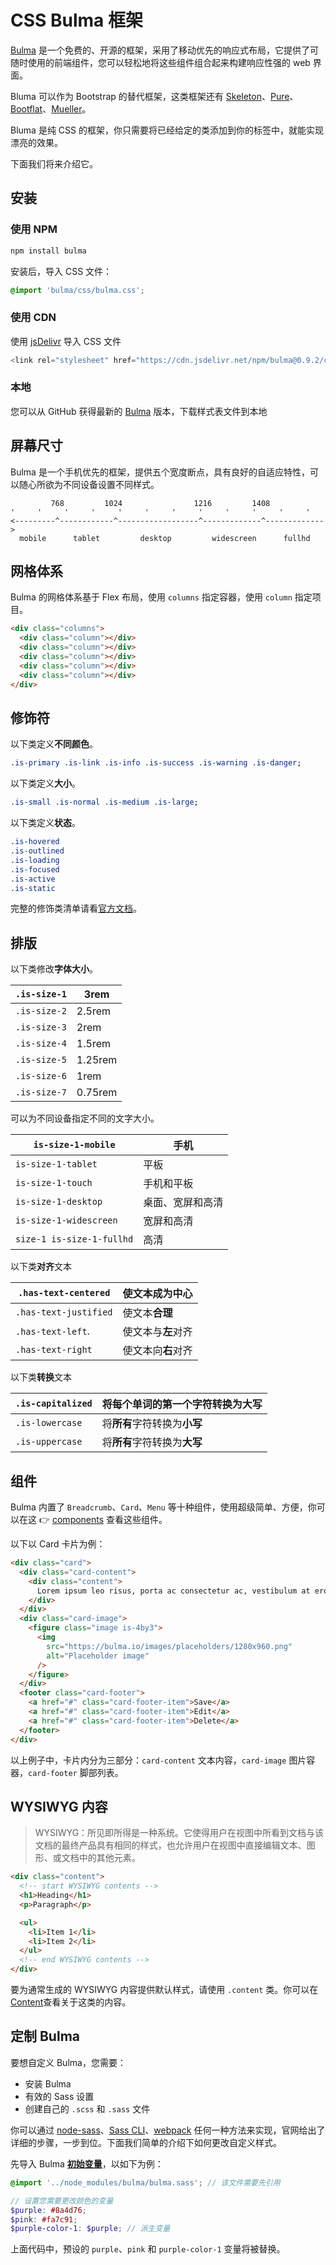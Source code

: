 # CSS Bulma 框架

[Bulma](https://bulma.io/) 是一个免费的、开源的框架，采用了移动优先的响应式布局，它提供了可随时使用的前端组件，您可以轻松地将这些组件组合起来构建响应性强的 web 界面。

Bluma 可以作为 Bootstrap 的替代框架，这类框架还有 [Skeleton](http://getskeleton.com/)、[Pure](https://purecss.io/)、[Bootflat](http://bootflat.github.io/)、[Mueller](https://muellergridsystem.com/)。

Bluma 是纯 CSS 的框架，你只需要将已经给定的类添加到你的标签中，就能实现漂亮的效果。

下面我们将来介绍它。

## 安装

### 使用 NPM

```bash
npm install bulma
```

安装后，导入 CSS 文件：

```css
@import 'bulma/css/bulma.css';
```

### 使用 CDN

使用 [jsDelivr](https://www.jsdelivr.com/package/npm/bulma) 导入 CSS 文件

```js
<link rel="stylesheet" href="https://cdn.jsdelivr.net/npm/bulma@0.9.2/css/bulma.min.css">
```

### 本地

您可以从 GitHub 获得最新的 [Bulma](https://github.com/jgthms/bulma/blob/master/css/bulma.css) 版本，下载样式表文件到本地

## 屏幕尺寸

Bulma 是一个手机优先的框架，提供五个宽度断点，具有良好的自适应特性，可以随心所欲为不同设备设置不同样式。

```
         768         1024                1216         1408
'     '     '     '     '     '     '     '     '     '     '     '
<---------^------------^------------------^-------------^------------->
  mobile      tablet         desktop         widescreen      fullhd
```

## 网格体系

Bulma 的网格体系基于 Flex 布局，使用 `columns` 指定容器，使用 `column` 指定项目。

```html
<div class="columns">
  <div class="column"></div>
  <div class="column"></div>
  <div class="column"></div>
  <div class="column"></div>
  <div class="column"></div>
</div>
```

## 修饰符

以下类定义**不同颜色**。

```css
.is-primary .is-link .is-info .is-success .is-warning .is-danger;
```

以下类定义**大小**。

```css
.is-small .is-normal .is-medium .is-large;
```

以下类定义**状态**。

```scss
.is-hovered
.is-outlined
.is-loading
.is-focused
.is-active
.is-static
```

完整的修饰类清单请看[官方文档](https://bulma.io/documentation/elements/button/)。

## 排版

以下类修改**字体大小**。

| `.is-size-1` | 3rem    |
| ------------ | ------- |
| `.is-size-2` | 2.5rem  |
| `.is-size-3` | 2rem    |
| `.is-size-4` | 1.5rem  |
| `.is-size-5` | 1.25rem |
| `.is-size-6` | 1rem    |
| `.is-size-7` | 0.75rem |

可以为不同设备指定不同的文字大小。

| `is-size-1-mobile`        | 手机             |
| ------------------------- | ---------------- |
| `is-size-1-tablet`        | 平板             |
| `is-size-1-touch`         | 手机和平板       |
| `is-size-1-desktop`       | 桌面、宽屏和高清 |
| `is-size-1-widescreen`    | 宽屏和高清       |
| `size-1 is-size-1-fullhd` | 高清             |

以下类**对齐**文本

| `.has-text-centered`  | 使文本**成为中心** |
| --------------------- | ------------------ |
| `.has-text-justified` | 使文本**合理**     |
| `.has-text-left`.     | 使文本与**左**对齐 |
| `.has-text-right`     | 使文本向**右**对齐 |

以下类**转换**文本

| `.is-capitalized` | 将每个单词**的第一个字符**转换为**大写** |
| ----------------- | ---------------------------------------- |
| `.is-lowercase`   | 将**所有**字符转换为**小写**             |
| `.is-uppercase`   | 将**所有**字符转换为**大写**             |

## 组件

Bulma 内置了 `Breadcrumb`、`Card`、`Menu` 等十种组件，使用超级简单、方便，你可以在这 👉 [components](https://bulma.io/documentation/components/) 查看这些组件。

以下以 Card 卡片为例：

```html
<div class="card">
  <div class="card-content">
    <div class="content">
      Lorem ipsum leo risus, porta ac consectetur ac, vestibulum at eros.
    </div>
  </div>
  <div class="card-image">
    <figure class="image is-4by3">
      <img
        src="https://bulma.io/images/placeholders/1280x960.png"
        alt="Placeholder image"
      />
    </figure>
  </div>
  <footer class="card-footer">
    <a href="#" class="card-footer-item">Save</a>
    <a href="#" class="card-footer-item">Edit</a>
    <a href="#" class="card-footer-item">Delete</a>
  </footer>
</div>
```

以上例子中，卡片内分为三部分：`card-content` 文本内容，`card-image` 图片容器，`card-footer` 脚部列表。

## WYSIWYG 内容

> WYSIWYG：所见即所得是一种系统。它使得用户在视图中所看到文档与该文档的最终产品具有相同的样式，也允许用户在视图中直接编辑文本、图形、或文档中的其他元素。

```html
<div class="content">
  <!-- start WYSIWYG contents -->
  <h1>Heading</h1>
  <p>Paragraph</p>

  <ul>
    <li>Item 1</li>
    <li>Item 2</li>
  </ul>
  <!-- end WYSIWYG contents -->
</div>
```

要为通常生成的 WYSIWYG 内容提供默认样式，请使用 `.content` 类。你可以在[Content](https://bulma.io/documentation/elements/content/)查看关于这类的内容。

## 定制 Bulma

要想自定义 Bulma，您需要：

- 安装 Bulma
- 有效的 Sass 设置
- 创建自己的 `.scss` 和 `.sass` 文件

你可以通过 [node-sass](https://bulma.io/documentation/customize/with-node-sass)、[Sass CLI](https://bulma.io/documentation/customize/with-sass-cli)、[webpack](https://bulma.io/documentation/customize/with-webpack) 任何一种方法来实现，官网给出了详细的步骤，一步到位。下面我们简单的介绍下如何更改自定义样式。

先导入 Bulma [**初始变量**](https://bulma.io/documentation/customize/variables/)，以如下为例：

```scss
@import '../node_modules/bulma/bulma.sass'; // 该文件需要先引用

// 设置您需要更改颜色的变量
$purple: #8a4d76;
$pink: #fa7c91;
$purple-color-1: $purple; // 派生变量
```

上面代码中，预设的 `purple`、`pink` 和 `purple-color-1` 变量将被替换。

